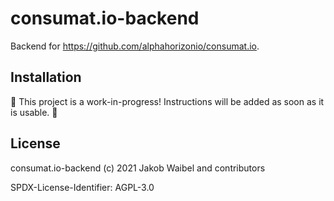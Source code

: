 # consumat.io-backend
Backend for https://github.com/alphahorizonio/consumat.io.
## Installation
🚧 This project is a work-in-progress! Instructions will be added as soon as it is usable. 🚧
## License 
consumat.io-backend (c) 2021 Jakob Waibel and contributors 

SPDX-License-Identifier: AGPL-3.0

